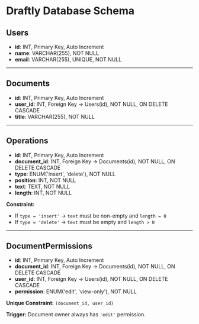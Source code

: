 # Draftly Database Schema

## Users
- **id**: INT, Primary Key, Auto Increment  
- **name**: VARCHAR(255), NOT NULL  
- **email**: VARCHAR(255), UNIQUE, NOT NULL  

---

## Documents
- **id**: INT, Primary Key, Auto Increment  
- **user_id**: INT, Foreign Key → Users(id), NOT NULL, ON DELETE CASCADE  
- **title**: VARCHAR(255), NOT NULL  

---

## Operations
- **id**: INT, Primary Key, Auto Increment  
- **document_id**: INT, Foreign Key → Documents(id), NOT NULL, ON DELETE CASCADE  
- **type**: ENUM('insert', 'delete'), NOT NULL  
- **position**: INT, NOT NULL  
- **text**: TEXT, NOT NULL  
- **length**: INT, NOT NULL  

**Constraint:**  
- If `type = 'insert'` → `text` must be non-empty and `length = 0`  
- If `type = 'delete'` → `text` must be empty and `length > 0`  

---

## DocumentPermissions
- **id**: INT, Primary Key, Auto Increment  
- **document_id**: INT, Foreign Key → Documents(id), NOT NULL, ON DELETE CASCADE  
- **user_id**: INT, Foreign Key → Users(id), NOT NULL, ON DELETE CASCADE  
- **permission**: ENUM('edit', 'view-only'), NOT NULL  

**Unique Constraint:** `(document_id, user_id)`  

**Trigger:** Document owner always has `'edit'` permission.  
